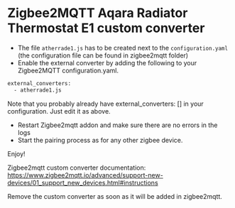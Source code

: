 # Zigbee2MQTT Aqara Radiator Thermostat E1 custom converter

* The file `atherrade1.js` has to be created next to the `configuration.yaml` (the configuration file can be found in zigbee2mqtt folder)
* Enable the external converter by adding the following to your Zigbee2MQTT configuration.yaml.
```bash
external_converters:
  - atherrade1.js
```

Note that you probably already have external_converters: [] in your configuration. Just edit it as above.

* Restart Zigbee2mqtt addon and make sure there are no errors in the logs
* Start the pairing process as for any other zigbee device.

Enjoy!

Zigbee2mqtt custom converter documentation: https://www.zigbee2mqtt.io/advanced/support-new-devices/01_support_new_devices.html#instructions


Remove the custom converter as soon as it will be added in zigbee2mqtt.